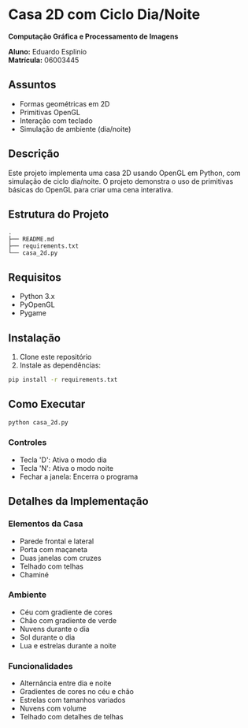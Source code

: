 # Casa 2D com Ciclo Dia/Noite
**Computação Gráfica e Processamento de Imagens**

**Aluno:** Eduardo Esplinio  
**Matrícula:** 06003445

## Assuntos
- Formas geométricas em 2D
- Primitivas OpenGL
- Interação com teclado
- Simulação de ambiente (dia/noite)

## Descrição
Este projeto implementa uma casa 2D usando OpenGL em Python, com simulação de ciclo dia/noite. O projeto demonstra o uso de primitivas básicas do OpenGL para criar uma cena interativa.

## Estrutura do Projeto
```
.
├── README.md
├── requirements.txt
└── casa_2d.py
```

## Requisitos
- Python 3.x
- PyOpenGL
- Pygame

## Instalação
1. Clone este repositório
2. Instale as dependências:
```bash
pip install -r requirements.txt
```

## Como Executar
```bash
python casa_2d.py
```

### Controles
- Tecla 'D': Ativa o modo dia
- Tecla 'N': Ativa o modo noite
- Fechar a janela: Encerra o programa

## Detalhes da Implementação

### Elementos da Casa
- Parede frontal e lateral
- Porta com maçaneta
- Duas janelas com cruzes
- Telhado com telhas
- Chaminé

### Ambiente
- Céu com gradiente de cores
- Chão com gradiente de verde
- Nuvens durante o dia
- Sol durante o dia
- Lua e estrelas durante a noite

### Funcionalidades
- Alternância entre dia e noite
- Gradientes de cores no céu e chão
- Estrelas com tamanhos variados
- Nuvens com volume
- Telhado com detalhes de telhas 